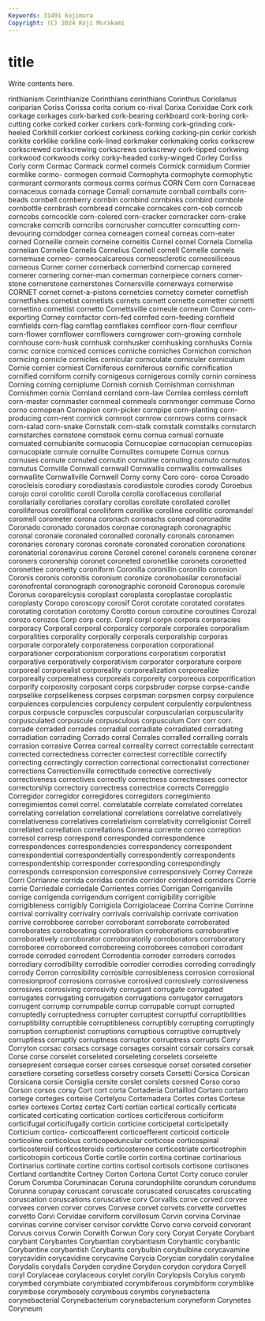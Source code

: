 ```yaml
---
Keywords: 31491 kojimura
Copyright: (C) 2024 Koji Murakami
---
```


# title

Write contents here.



rinthianism Corinthianize Corinthians corinthians
Corinthus Coriolanus coriparian Coriss Corissa corita corium co-rival Corixa Corixidae
Cork cork corkage corkages cork-barked cork-bearing corkboard cork-boring cork-cutting corke
corked corker corkers cork-forming cork-grinding cork-heeled Corkhill corkier corkiest corkiness
corking corking-pin corkir corkish corkite corklike corkline cork-lined corkmaker corkmaking
corks corkscrew corkscrewed corkscrewing corkscrews corkscrewy cork-tipped corkwing corkwood corkwoods
corky corky-headed corky-winged Corley Corliss Corly corm Cormac Cormack cormel
cormels Cormick cormidium Cormier cormlike cormo- cormogen cormoid Cormophyta cormophyte
cormophytic cormorant cormorants cormous corms cormus CORN Corn corn Cornaceae
cornaceous cornada cornage Cornall cornamute cornball cornballs corn-beads cornbell cornberry
cornbin cornbind cornbinks cornbird cornbole cornbottle cornbrash cornbread corncake corncakes
corn-cob corncob corncobs corncockle corn-colored corn-cracker corncracker corn-crake corncrake corncrib
corncribs corncrusher corncutter corncutting corn-devouring corndodger cornea corneagen corneal corneas
corn-eater corned Corneille cornein corneine corneitis Cornel cornel Cornela Cornelia
cornelian Cornelie Cornelis Cornelius Cornell cornell Cornelle cornels cornemuse corneo-
corneocalcareous corneosclerotic corneosiliceous corneous Corner corner cornerback cornerbind cornercap cornered
cornerer cornering corner-man cornerman cornerpiece corners corner-stone cornerstone cornerstones Cornersville
cornerways cornerwise CORNET cornet cornet-a-pistons cornetcies cornetcy corneter cornetfish cornetfishes
cornetist cornetists cornets cornett cornette cornetter cornetti cornettino cornettist cornetto
Cornettsville corneule corneum Cornew corn-exporting Corney cornfactor corn-fed cornfed corn-feeding
cornfield cornfields corn-flag cornflag cornflakes cornfloor corn-flour cornflour corn-flower cornflower
cornflowers corngrower corn-growing cornhole cornhouse corn-husk cornhusk cornhusker cornhusking cornhusks
Cornia cornic cornice corniced cornices corniche corniches Cornichon cornichon cornicing
cornicle cornicles cornicular corniculate corniculer corniculum Cornie cornier corniest Corniferous
corniferous cornific cornification cornified corniform cornify cornigeous cornigerous cornily cornin
corniness Corning corning corniplume Cornish cornish Cornishman cornishman Cornishmen cornix
Cornland cornland corn-law Cornlea cornless cornloft corn-master cornmaster cornmeal cornmeals
cornmonger cornmuse Corno corno cornopean Cornopion corn-picker cornpipe corn-planting corn-producing
corn-rent cornrick cornroot cornrow cornrows corns cornsack corn-salad corn-snake Cornstalk
corn-stalk cornstalk cornstalks cornstarch cornstarches cornstone cornstook cornu cornua cornual
cornuate cornuated cornubianite cornucopia Cornucopiae cornucopian cornucopias cornucopiate cornule cornulite
Cornulites cornupete Cornus cornus cornuses cornute cornuted cornutin cornutine cornuting
cornuto cornutos cornutus Cornville Cornwall cornwall Cornwallis cornwallis cornwallises cornwallite
Cornwallville Cornwell Corny corny Coro coro- coroa Coroado corocleisis corodiary
corodiastasis corodiastole corodies corody Coroebus corojo corol corolitic coroll Corolla
corolla corollaceous corollarial corollarially corollaries corollary corollas corollate corollated corollet
corolliferous corollifloral corolliform corollike corolline corollitic coromandel coromell corometer corona
coronach coronachs coronad coronadite Coronado coronado coronados coronae coronagraph coronagraphic
coronal coronale coronaled coronalled coronally coronals coronamen coronaries coronary coronas
coronate coronated coronation coronations coronatorial coronavirus corone Coronel coronel coronels
coronene coroner coroners coronership coronet coroneted coronetlike coronets coronetted coronettee
coronetty coroniform Coronilla coronillin coronillo coronion Coronis coronis coronitis coronium
coronize coronobasilar coronofacial coronofrontal coronograph coronographic coronoid Coronopus coronule Coronus
coroparelcysis coroplast coroplasta coroplastae coroplastic coroplasty Coropo coroscopy corosif Corot
corotate corotated corotates corotating corotation corotomy Corotto coroun coroutine coroutines
Corozal corozo corozos Corp corp corp. Corpl corpl corpn corpora
corporacies corporacy Corporal corporal corporalcy corporale corporales corporalism corporalities corporality
corporally corporals corporalship corporas corporate corporately corporateness corporation corporational corporationer
corporationism corporations corporatism corporatist corporative corporatively corporativism corporator corporature corpore
corporeal corporealist corporeality corporealization corporealize corporeally corporealness corporeals corporeity corporeous
corporification corporify corporosity corposant corps corpsbruder corpse corpse-candle corpselike corpselikeness
corpses corpsman corpsmen corpsy corpulence corpulences corpulencies corpulency corpulent corpulently
corpulentness corpus corpuscle corpuscles corpuscular corpuscularian corpuscularity corpusculated corpuscule corpusculous
corpusculum Corr corr corr. corrade corraded corrades corradial corradiate corradiated
corradiating corradiation corrading Corrado corral Corrales corralled corralling corrals corrasion
corrasive Correa correal correality correct correctable correctant corrected correctedness correcter
correctest correctible correctify correcting correctingly correction correctional correctionalist correctioner corrections
Correctionville correctitude corrective correctively correctiveness correctives correctly correctness correctnesses corrector
correctorship correctory correctress correctrice corrects Correggio Corregidor corregidor corregidores corregidors
corregimiento corregimientos correl correl. correlatable correlate correlated correlates correlating correlation
correlational correlations correlative correlatively correlativeness correlatives correlativism correlativity correligionist Correll
correllated correllation correllations Correna corrente correo correption corresol corresp correspond
corresponded correspondence correspondences correspondencies correspondency correspondent correspondential correspondentially correspondently correspondents
correspondentship corresponder corresponding correspondingly corresponds corresponsion corresponsive corresponsively Correy Correze
Corri Corrianne corrida corridas corrido corridor corridored corridors Corrie corrie
Corriedale corriedale Corrientes corries Corrigan Corriganville corrige corrigenda corrigendum corrigent
corrigibility corrigible corrigibleness corrigibly Corrigiola Corrigiolaceae Corrina Corrine Corrinne corrival
corrivality corrivalry corrivals corrivalship corrivate corrivation corrive corrobboree corrober corroborant
corroborate corroborated corroborates corroborating corroboration corroborations corroborative corroboratively corroborator corroboratorily
corroborators corroboratory corroboree corroboreed corroboreeing corroborees corrobori corrodant corrode corroded
corrodent Corrodentia corroder corroders corrodes corrodiary corrodibility corrodible corrodier corrodies
corroding corrodingly corrody Corron corrosibility corrosible corrosibleness corrosion corrosional corrosionproof
corrosions corrosive corrosived corrosively corrosiveness corrosives corrosiving corrosivity corrugant corrugate
corrugated corrugates corrugating corrugation corrugations corrugator corrugators corrugent corrump corrumpable
corrup corrupable corrupt corrupted corruptedly corruptedness corrupter corruptest corruptful corruptibilities
corruptibility corruptible corruptibleness corruptibly corrupting corruptingly corruption corruptionist corruptions corruptious
corruptive corruptively corruptless corruptly corruptness corruptor corruptress corrupts Corry Corryton
corsac corsacs corsage corsages corsaint corsair corsairs corsak Corse corse
corselet corseleted corseleting corselets corselette corsepresent corseque corser corses corsesque
corset corseted corsetier corsetiere corseting corsetless corsetry corsets Corsetti Corsica
Corsican Corsicana corsie Corsiglia corsite corslet corslets corsned Corso corso
Corson corsos corsy Cort cort corta Cortaderia Cortaillod Cortaro cortaro
cortege corteges corteise Cortelyou Cortemadera Cortes cortes Cortese cortex cortexes
Cortez cortez Corti cortian cortical cortically corticate corticated corticating cortication
cortices corticiferous corticiform corticifugal corticifugally corticin corticine corticipetal corticipetally Corticium
cortico- corticoafferent corticoefferent corticoid corticole corticoline corticolous corticopeduncular corticose corticospinal
corticosteroid corticosteroids corticosterone corticostriate corticotrophin corticotropin corticous Cortie cortile cortin
cortina cortinae cortinarious Cortinarius cortinate cortine cortins cortisol cortisols cortisone
cortisones Cortland cortlandtite Cortney Corton Cortona Cortot Corty coruco coruler
Corum Corumba Coruminacan Coruna corundophilite corundum corundums Corunna corupay coruscant
coruscate coruscated coruscates coruscating coruscation coruscations coruscative corv Corvallis corve
corved corvee corvees corven corver corves Corvese corvet corvets corvette
corvettes corvetto Corvi Corvidae corviform corvillosum Corvin corvina Corvinae corvinas
corvine corviser corvisor corvktte Corvo corvo corvoid corvorant Corvus corvus
Corwin Corwith Corwun Cory cory Coryat Coryate Corybant corybant Corybantes
Corybantian corybantiasm Corybantic corybantic Corybantine corybantish Corybants corybulbin corybulbine corycavamine
corycavidin corycavidine corycavine Corycia Corycian corydalin corydaline Corydalis corydalis Coryden
corydine Corydon corydon corydora Coryell coryl Corylaceae corylaceous corylet corylin
Corylopsis Corylus corymb corymbed corymbiate corymbiated corymbiferous corymbiform corymblike corymbose
corymbosely corymbous corymbs corynebacteria corynebacterial Corynebacterium corynebacterium coryneform Corynetes Coryneum
